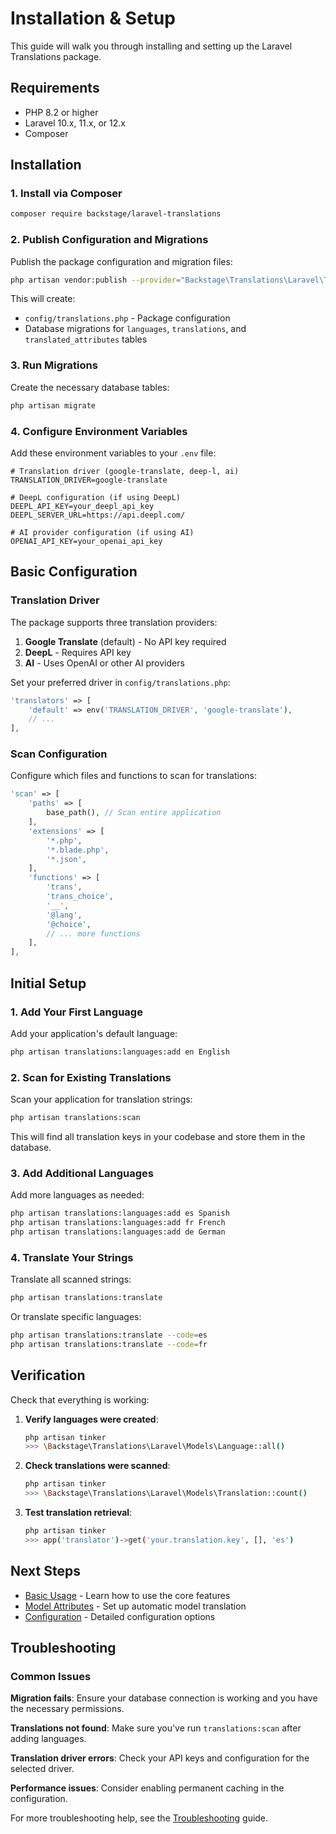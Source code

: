 # Installation & Setup

This guide will walk you through installing and setting up the Laravel Translations package.

## Requirements

- PHP 8.2 or higher
- Laravel 10.x, 11.x, or 12.x
- Composer

## Installation

### 1. Install via Composer

```bash
composer require backstage/laravel-translations
```

### 2. Publish Configuration and Migrations

Publish the package configuration and migration files:

```bash
php artisan vendor:publish --provider="Backstage\Translations\Laravel\TranslationServiceProvider"
```

This will create:
- `config/translations.php` - Package configuration
- Database migrations for `languages`, `translations`, and `translated_attributes` tables

### 3. Run Migrations

Create the necessary database tables:

```bash
php artisan migrate
```

### 4. Configure Environment Variables

Add these environment variables to your `.env` file:

```env
# Translation driver (google-translate, deep-l, ai)
TRANSLATION_DRIVER=google-translate

# DeepL configuration (if using DeepL)
DEEPL_API_KEY=your_deepl_api_key
DEEPL_SERVER_URL=https://api.deepl.com/

# AI provider configuration (if using AI)
OPENAI_API_KEY=your_openai_api_key
```

## Basic Configuration

### Translation Driver

The package supports three translation providers:

1. **Google Translate** (default) - No API key required
2. **DeepL** - Requires API key
3. **AI** - Uses OpenAI or other AI providers

Set your preferred driver in `config/translations.php`:

```php
'translators' => [
    'default' => env('TRANSLATION_DRIVER', 'google-translate'),
    // ...
],
```

### Scan Configuration

Configure which files and functions to scan for translations:

```php
'scan' => [
    'paths' => [
        base_path(), // Scan entire application
    ],
    'extensions' => [
        '*.php',
        '*.blade.php',
        '*.json',
    ],
    'functions' => [
        'trans',
        'trans_choice',
        '__',
        '@lang',
        '@choice',
        // ... more functions
    ],
],
```

## Initial Setup

### 1. Add Your First Language

Add your application's default language:

```bash
php artisan translations:languages:add en English
```

### 2. Scan for Existing Translations

Scan your application for translation strings:

```bash
php artisan translations:scan
```

This will find all translation keys in your codebase and store them in the database.

### 3. Add Additional Languages

Add more languages as needed:

```bash
php artisan translations:languages:add es Spanish
php artisan translations:languages:add fr French
php artisan translations:languages:add de German
```

### 4. Translate Your Strings

Translate all scanned strings:

```bash
php artisan translations:translate
```

Or translate specific languages:

```bash
php artisan translations:translate --code=es
php artisan translations:translate --code=fr
```

## Verification

Check that everything is working:

1. **Verify languages were created**:
   ```bash
   php artisan tinker
   >>> \Backstage\Translations\Laravel\Models\Language::all()
   ```

2. **Check translations were scanned**:
   ```bash
   php artisan tinker
   >>> \Backstage\Translations\Laravel\Models\Translation::count()
   ```

3. **Test translation retrieval**:
   ```bash
   php artisan tinker
   >>> app('translator')->get('your.translation.key', [], 'es')
   ```

## Next Steps

- [Basic Usage](basic-usage.md) - Learn how to use the core features
- [Model Attributes](model-attributes.md) - Set up automatic model translation
- [Configuration](configuration.md) - Detailed configuration options

## Troubleshooting

### Common Issues

**Migration fails**: Ensure your database connection is working and you have the necessary permissions.

**Translations not found**: Make sure you've run `translations:scan` after adding languages.

**Translation driver errors**: Check your API keys and configuration for the selected driver.

**Performance issues**: Consider enabling permanent caching in the configuration.

For more troubleshooting help, see the [Troubleshooting](troubleshooting.md) guide.
